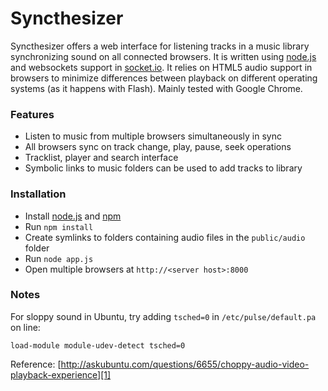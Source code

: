# Syncthesizer

Syncthesizer offers a web interface for listening tracks in a music library synchronizing sound on all connected browsers. It is written using [node.js][2] and websockets support in [socket.io][3]. It relies on HTML5 audio support in browsers to minimize differences between playback on different operating systems (as it happens with Flash). Mainly tested with Google Chrome.

### Features

* Listen to music from multiple browsers simultaneously in sync
* All browsers sync on track change, play, pause, seek operations
* Tracklist, player and search interface 
* Symbolic links to music folders can be used to add tracks to library

### Installation

* Install [node.js][2] and [npm][4]
* Run `npm install`
* Create symlinks to folders containing audio files in the `public/audio` folder
* Run `node app.js`
* Open multiple browsers at `http://<server host>:8000`

### Notes

For sloppy sound in Ubuntu, try adding `tsched=0` in `/etc/pulse/default.pa` on line:
    
    load-module module-udev-detect tsched=0

Reference: [http://askubuntu.com/questions/6655/choppy-audio-video-playback-experience][1]

[1]: http://askubuntu.com/questions/6655/choppy-audio-video-playback-experience
[2]: http://nodejs.org/
[3]: http://socket.io/
[4]: http://npmjs.org/
